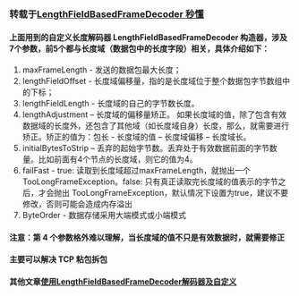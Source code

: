 ### 转载于[LengthFieldBasedFrameDecoder 秒懂](https://www.cnblogs.com/crazymakercircle/p/10294745.html)
#### 上面用到的自定义长度解码器 LengthFieldBasedFrameDecoder 构造器，涉及7个参数，前5个都与长度域（数据包中的长度字段）相关，具体介绍如下：  
1. maxFrameLength - 发送的数据包最大长度；
2. lengthFieldOffset - 长度域偏移量，指的是长度域位于整个数据包字节数组中的下标；
3. lengthFieldLength - 长度域的自己的字节数长度。
4. lengthAdjustment – 长度域的偏移量矫正。 如果长度域的值，除了包含有效数据域的长度外，还包含了其他域（如长度域自身）长度，那么，就需要进行矫正。矫正的值为：包长 - 长度域的值 – 长度域偏移 – 长度域长。
5. initialBytesToStrip – 丢弃的起始字节数。丢弃处于有效数据前面的字节数量。比如前面有4个节点的长度域，则它的值为4。
6. failFast - true: 读取到长度域超过maxFrameLength，就抛出一个 TooLongFrameException。false: 只有真正读取完长度域的值表示的字节之后，才会抛出 TooLongFrameException，默认情况下设置为true，建议不要修改，否则可能会造成内存溢出
7. ByteOrder - 数据存储采用大端模式或小端模式  
#### 注意：第 4 个参数格外难以理解，当长度域的值不只是有效数据时，就需要修正  
#### 主要可以解决 TCP 粘包拆包  
#### 其他文章[使用LengthFieldBasedFrameDecoder解码器及自定义](https://www.jianshu.com/p/64dc7ee8c713)
